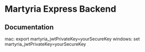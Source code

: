 # Martyria Express Backend

## Documentation

mac: export martyria_jwtPrivateKey=yourSecureKey
windows: set martyria_jwtPrivateKey=yourSecureKey
